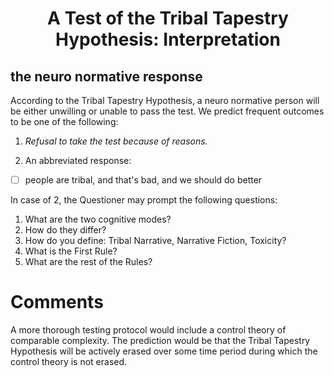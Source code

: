 <h1 align="center" >A Test of the Tribal Tapestry Hypothesis: Interpretation</h1>

## the neuro normative response
According to the Tribal Tapestry Hypothesis, a neuro normative person will be either unwilling or unable to pass the test. We predict frequent outcomes to be one of the following:

1. *Refusal to take the test because of reasons.*

2. An abbreviated response:
- [ ] people are tribal, and that's bad, and we should do better

In case of 2, the Questioner may prompt the following questions:
1. What are the two cognitive modes?
2. How do they differ?
3. How do you define: Tribal Narrative, Narrative Fiction, Toxicity?
4. What is the First Rule?
5. What are the rest of the Rules?

# Comments

A more thorough testing protocol would include a control theory of comparable complexity. The prediction would be that the Tribal Tapestry Hypothesis will be actively erased over some time period during which the control theory is not erased.
   
